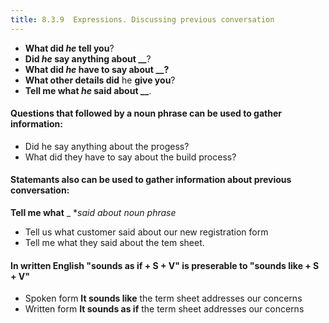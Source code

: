 ```yaml
---
title: 8.3.9  Expressions. Discussing previous conversation
---
```


- **What did _he_ tell you**?
- **Did _he_ say anything about __**?
- **What did _he_ have to say about __?**
- **What other details did** he **give you**?
- **Tell me what _he_ said about __**.

#### Questions that followed by a noun phrase can be used to gather information:

- Did he say anything about the progess?
- What did they have to say about the build process?

#### Statemants also can be used to gather information about previous conversation:

**Tell me what** _ **said about* _noun phrase_

- Tell us what customer said about our new registration form
- Tell me what they said about the tem sheet.

#### In written English "**sounds as if + S + V**" is preserable to "**sounds like + S + V**"

- <span class="label label-info">Spoken form</span> **It sounds like** the term sheet addresses our concerns
- <span class="label label-info">Written form</span> **It sounds as if** the term sheet addresses our concerns
